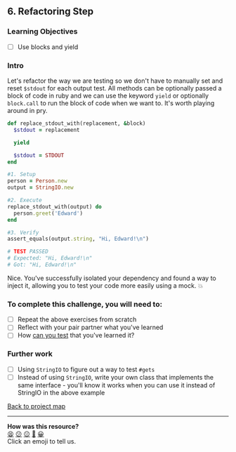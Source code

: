 ## 6. Refactoring Step


### Learning Objectives
- [ ] Use blocks and yield

### Intro

Let's refactor the way we are testing so we don't have to manually set and reset `$stdout` for each output test. All methods can be optionally passed a block of code in ruby and we can use the keyword `yield` or optionally `block.call` to run the block of code when we want to. It's worth playing around in pry.

```ruby
def replace_stdout_with(replacement, &block)
  $stdout = replacement

  yield

  $stdout = STDOUT
end
```

```ruby
#1. Setup
person = Person.new
output = StringIO.new

#2. Execute
replace_stdout_with(output) do
  person.greet('Edward')
end

#3. Verify
assert_equals(output.string, "Hi, Edward!\n")

# TEST PASSED
# Expected: "Hi, Edward!\n"
# Got: "Hi, Edward!\n"
```

Nice. You've successfully isolated your dependency and found a way to inject it, allowing you to test your code more easily using a mock. :boom:

### To complete this challenge, you will need to:
- [ ] Repeat the above exercises from scratch
- [ ] Reflect with your pair partner what you've learned
- [ ] How [can you test](https://www.researchgate.net/publication/220807320_Student_self-assessment_in_a_programming_course_using_bloom's_revised_taxonomy) that you've learned it?

### Further work
- [ ] Using `StringIO` to figure out a way to test `#gets`
- [ ] Instead of using `StringIO`, write your own class that implements the same interface - you'll know it works when you can use it instead of StringIO in the above example

[Back to project map](./README.md#project-map)

<!-- BEGIN GENERATED SECTION DO NOT EDIT -->

---

**How was this resource?**  
[😫](https://airtable.com/shrUJ3t7KLMqVRFKR?prefill_Repository=skills-workshops&prefill_File=practicals/adventures/testing-eye-oh/6-refactoring-step.md&prefill_Sentiment=😫) [😕](https://airtable.com/shrUJ3t7KLMqVRFKR?prefill_Repository=skills-workshops&prefill_File=practicals/adventures/testing-eye-oh/6-refactoring-step.md&prefill_Sentiment=😕) [😐](https://airtable.com/shrUJ3t7KLMqVRFKR?prefill_Repository=skills-workshops&prefill_File=practicals/adventures/testing-eye-oh/6-refactoring-step.md&prefill_Sentiment=😐) [🙂](https://airtable.com/shrUJ3t7KLMqVRFKR?prefill_Repository=skills-workshops&prefill_File=practicals/adventures/testing-eye-oh/6-refactoring-step.md&prefill_Sentiment=🙂) [😀](https://airtable.com/shrUJ3t7KLMqVRFKR?prefill_Repository=skills-workshops&prefill_File=practicals/adventures/testing-eye-oh/6-refactoring-step.md&prefill_Sentiment=😀)  
Click an emoji to tell us.

<!-- END GENERATED SECTION DO NOT EDIT -->

